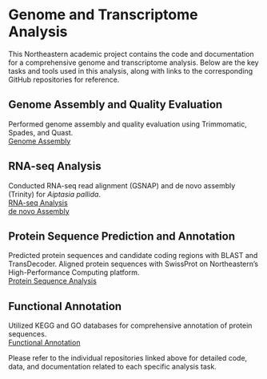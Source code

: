 # Genome and Transcriptome Analysis

This Northeastern academic project contains the code and documentation for a comprehensive genome and transcriptome analysis. Below are the key tasks and tools used in this analysis, along with links to the corresponding GitHub repositories for reference.
  
## Genome Assembly and Quality Evaluation

Performed genome assembly and quality evaluation using Trimmomatic, Spades, and Quast.  
[Genome Assembly](https://github.com/NU-Bioinformatics/module-06-penghy27.git)
  
## RNA-seq Analysis

Conducted RNA-seq read alignment (GSNAP) and de novo assembly (Trinity) for *Aiptasia pallida*.  
[RNA-seq Analysis](https://github.com/NU-Bioinformatics/module-07-penghy27.git)  
[de novo Assembly](https://github.com/NU-Bioinformatics/module-07-penghy27.git)

## Protein Sequence Prediction and Annotation

Predicted protein sequences and candidate coding regions with BLAST and TransDecoder.
Aligned protein sequences with SwissProt on Northeastern’s High-Performance Computing platform.  
[Protein Sequence Analysis](https://github.com/NU-Bioinformatics/module-09-penghy27.git)

## Functional Annotation

Utilized KEGG and GO databases for comprehensive annotation of protein sequences.  
[Functional Annotation](https://github.com/NU-Bioinformatics/module-10-penghy27.git)  

  
Please refer to the individual repositories linked above for detailed code, data, and documentation related to each specific analysis task. 

